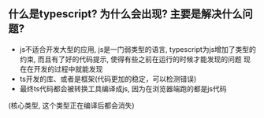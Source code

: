 ## 什么是typescript? 为什么会出现? 主要是解决什么问题?

- js不适合开发大型的应用, js是一门弱类型的语言, typescript为js增加了类型的约束, 而且有了好的代码提示, 使得有些之前在运行的时候才能发现的问题 
现在在开发的过程中就能发现
- ts开发的库、或者是框架(代码更加的稳定，可以检测错误)
- 最终ts代码都会被转换工具编译成js, 因为在浏览器端跑的都是js代码

(核心类型, 这个类型正在编译后都会消失)

